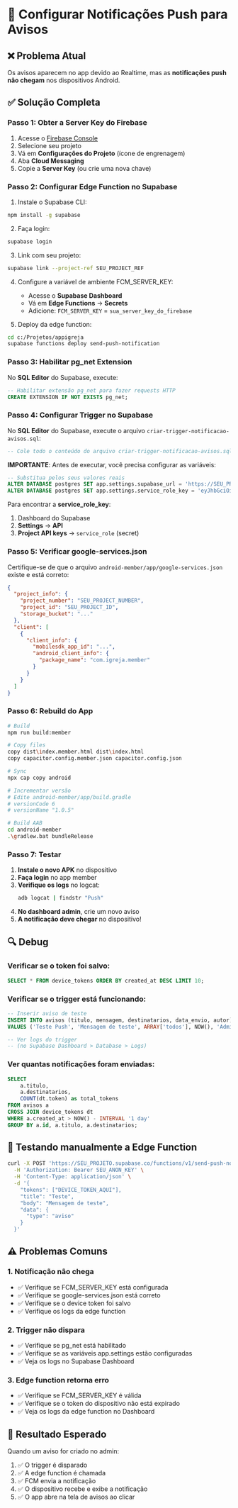 # 🔔 Configurar Notificações Push para Avisos

## ❌ Problema Atual
Os avisos aparecem no app devido ao Realtime, mas as **notificações push não chegam** nos dispositivos Android.

## ✅ Solução Completa

### Passo 1: Obter a Server Key do Firebase

1. Acesse o [Firebase Console](https://console.firebase.google.com/)
2. Selecione seu projeto
3. Vá em **Configurações do Projeto** (ícone de engrenagem)
4. Aba **Cloud Messaging**
5. Copie a **Server Key** (ou crie uma nova chave)

### Passo 2: Configurar Edge Function no Supabase

1. Instale o Supabase CLI:
```bash
npm install -g supabase
```

2. Faça login:
```bash
supabase login
```

3. Link com seu projeto:
```bash
supabase link --project-ref SEU_PROJECT_REF
```

4. Configure a variável de ambiente FCM_SERVER_KEY:
   - Acesse o **Supabase Dashboard**
   - Vá em **Edge Functions** → **Secrets**
   - Adicione: `FCM_SERVER_KEY` = `sua_server_key_do_firebase`

5. Deploy da edge function:
```bash
cd c:/Projetos/appigreja
supabase functions deploy send-push-notification
```

### Passo 3: Habilitar pg_net Extension

No **SQL Editor** do Supabase, execute:

```sql
-- Habilitar extensão pg_net para fazer requests HTTP
CREATE EXTENSION IF NOT EXISTS pg_net;
```

### Passo 4: Configurar Trigger no Supabase

No **SQL Editor** do Supabase, execute o arquivo `criar-trigger-notificacao-avisos.sql`:

```sql
-- Cole todo o conteúdo do arquivo criar-trigger-notificacao-avisos.sql aqui
```

**IMPORTANTE**: Antes de executar, você precisa configurar as variáveis:

```sql
-- Substitua pelos seus valores reais
ALTER DATABASE postgres SET app.settings.supabase_url = 'https://SEU_PROJETO.supabase.co';
ALTER DATABASE postgres SET app.settings.service_role_key = 'eyJhbGciOiJIUzI1NiIsInR5cCI6IkpXVCJ9...';
```

Para encontrar a **service_role_key**:
1. Dashboard do Supabase
2. **Settings** → **API**
3. **Project API keys** → `service_role` (secret)

### Passo 5: Verificar google-services.json

Certifique-se de que o arquivo `android-member/app/google-services.json` existe e está correto:

```json
{
  "project_info": {
    "project_number": "SEU_PROJECT_NUMBER",
    "project_id": "SEU_PROJECT_ID",
    "storage_bucket": "..."
  },
  "client": [
    {
      "client_info": {
        "mobilesdk_app_id": "...",
        "android_client_info": {
          "package_name": "com.igreja.member"
        }
      }
    }
  ]
}
```

### Passo 6: Rebuild do App

```bash
# Build
npm run build:member

# Copy files
copy dist\index.member.html dist\index.html
copy capacitor.config.member.json capacitor.config.json

# Sync
npx cap copy android

# Incrementar versão
# Edite android-member/app/build.gradle
# versionCode 6
# versionName "1.0.5"

# Build AAB
cd android-member
.\gradlew.bat bundleRelease
```

### Passo 7: Testar

1. **Instale o novo APK** no dispositivo
2. **Faça login** no app member
3. **Verifique os logs** no logcat:
   ```bash
   adb logcat | findstr "Push"
   ```
4. **No dashboard admin**, crie um novo aviso
5. **A notificação deve chegar** no dispositivo!

## 🔍 Debug

### Verificar se o token foi salvo:
```sql
SELECT * FROM device_tokens ORDER BY created_at DESC LIMIT 10;
```

### Verificar se o trigger está funcionando:
```sql
-- Inserir aviso de teste
INSERT INTO avisos (titulo, mensagem, destinatarios, data_envio, autor)
VALUES ('Teste Push', 'Mensagem de teste', ARRAY['todos'], NOW(), 'Admin');

-- Ver logs do trigger
-- (no Supabase Dashboard > Database > Logs)
```

### Ver quantas notificações foram enviadas:
```sql
SELECT 
    a.titulo,
    a.destinatarios,
    COUNT(dt.token) as total_tokens
FROM avisos a
CROSS JOIN device_tokens dt
WHERE a.created_at > NOW() - INTERVAL '1 day'
GROUP BY a.id, a.titulo, a.destinatarios;
```

## 📱 Testando manualmente a Edge Function

```bash
curl -X POST 'https://SEU_PROJETO.supabase.co/functions/v1/send-push-notification' \
  -H 'Authorization: Bearer SEU_ANON_KEY' \
  -H 'Content-Type: application/json' \
  -d '{
    "tokens": ["DEVICE_TOKEN_AQUI"],
    "title": "Teste",
    "body": "Mensagem de teste",
    "data": {
      "type": "aviso"
    }
  }'
```

## ⚠️ Problemas Comuns

### 1. Notificação não chega
- ✅ Verifique se FCM_SERVER_KEY está configurada
- ✅ Verifique se google-services.json está correto
- ✅ Verifique se o device token foi salvo
- ✅ Verifique os logs da edge function

### 2. Trigger não dispara
- ✅ Verifique se pg_net está habilitado
- ✅ Verifique se as variáveis app.settings estão configuradas
- ✅ Veja os logs no Supabase Dashboard

### 3. Edge function retorna erro
- ✅ Verifique se FCM_SERVER_KEY é válida
- ✅ Verifique se o token do dispositivo não está expirado
- ✅ Veja os logs da edge function no Dashboard

## 🎯 Resultado Esperado

Quando um aviso for criado no admin:
1. ✅ O trigger é disparado
2. ✅ A edge function é chamada
3. ✅ FCM envia a notificação
4. ✅ O dispositivo recebe e exibe a notificação
5. ✅ O app abre na tela de avisos ao clicar
